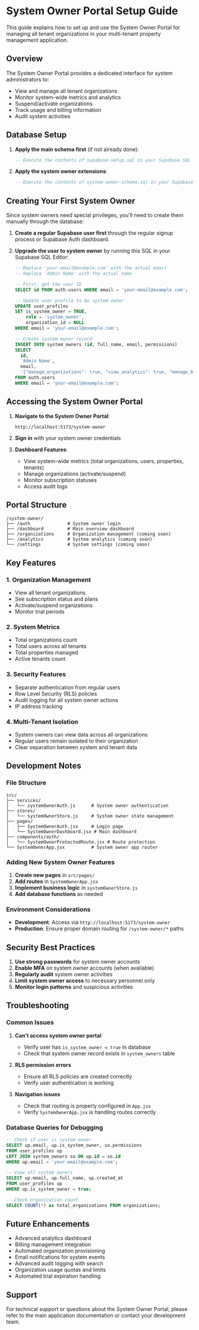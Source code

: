 # System Owner Portal Setup Guide

This guide explains how to set up and use the System Owner Portal for managing all tenant organizations in your multi-tenant property management application.

## Overview

The System Owner Portal provides a dedicated interface for system administrators to:
- View and manage all tenant organizations
- Monitor system-wide metrics and analytics
- Suspend/activate organizations
- Track usage and billing information
- Audit system activities

## Database Setup

1. **Apply the main schema first** (if not already done):
   ```sql
   -- Execute the contents of supabase-setup.sql in your Supabase SQL Editor
   ```

2. **Apply the system owner extensions**:
   ```sql
   -- Execute the contents of system-owner-schema.sql in your Supabase SQL Editor
   ```

## Creating Your First System Owner

Since system owners need special privileges, you'll need to create them manually through the database:

1. **Create a regular Supabase user first** through the regular signup process or Supabase Auth dashboard.

2. **Upgrade the user to system owner** by running this SQL in your Supabase SQL Editor:
   ```sql
   -- Replace 'your-email@example.com' with the actual email
   -- Replace 'Admin Name' with the actual name
   
   -- First, get the user ID
   SELECT id FROM auth.users WHERE email = 'your-email@example.com';
   
   -- Update user profile to be system owner
   UPDATE user_profiles 
   SET is_system_owner = TRUE, 
       role = 'system_owner',
       organization_id = NULL
   WHERE email = 'your-email@example.com';
   
   -- Create system owner record
   INSERT INTO system_owners (id, full_name, email, permissions)
   SELECT 
     id,
     'Admin Name',
     email,
     '{"manage_organizations": true, "view_analytics": true, "manage_billing": true}'::jsonb
   FROM auth.users 
   WHERE email = 'your-email@example.com';
   ```

## Accessing the System Owner Portal

1. **Navigate to the System Owner Portal**:
   ```
   http://localhost:5173/system-owner
   ```

2. **Sign in** with your system owner credentials

3. **Dashboard Features**:
   - View system-wide metrics (total organizations, users, properties, tenants)
   - Manage organizations (activate/suspend)
   - Monitor subscription statuses
   - Access audit logs

## Portal Structure

```
/system-owner/
├── /auth              # System owner login
├── /dashboard         # Main overview dashboard
├── /organizations     # Organization management (coming soon)
├── /analytics         # System analytics (coming soon)
└── /settings          # System settings (coming soon)
```

## Key Features

### 1. Organization Management
- View all tenant organizations
- See subscription status and plans
- Activate/suspend organizations
- Monitor trial periods

### 2. System Metrics
- Total organizations count
- Total users across all tenants
- Total properties managed
- Active tenants count

### 3. Security Features
- Separate authentication from regular users
- Row Level Security (RLS) policies
- Audit logging for all system owner actions
- IP address tracking

### 4. Multi-Tenant Isolation
- System owners can view data across all organizations
- Regular users remain isolated to their organization
- Clear separation between system and tenant data

## Development Notes

### File Structure
```
src/
├── services/
│   └── systemOwnerAuth.js      # System owner authentication
├── stores/
│   └── systemOwnerStore.js     # System owner state management
├── pages/
│   ├── SystemOwnerAuth.jsx     # Login page
│   └── SystemOwnerDashboard.jsx # Main dashboard
├── components/auth/
│   └── SystemOwnerProtectedRoute.jsx # Route protection
└── SystemOwnerApp.jsx          # System owner app router
```

### Adding New System Owner Features

1. **Create new pages** in `src/pages/`
2. **Add routes** in `SystemOwnerApp.jsx`
3. **Implement business logic** in `systemOwnerStore.js`
4. **Add database functions** as needed

### Environment Considerations

- **Development**: Access via `http://localhost:5173/system-owner`
- **Production**: Ensure proper domain routing for `/system-owner/*` paths

## Security Best Practices

1. **Use strong passwords** for system owner accounts
2. **Enable MFA** on system owner accounts (when available)
3. **Regularly audit** system owner activities
4. **Limit system owner access** to necessary personnel only
5. **Monitor login patterns** and suspicious activities

## Troubleshooting

### Common Issues

1. **Can't access system owner portal**
   - Verify user has `is_system_owner = true` in database
   - Check that system owner record exists in `system_owners` table

2. **RLS permission errors**
   - Ensure all RLS policies are created correctly
   - Verify user authentication is working

3. **Navigation issues**
   - Check that routing is properly configured in `App.jsx`
   - Verify `SystemOwnerApp.jsx` is handling routes correctly

### Database Queries for Debugging

```sql
-- Check if user is system owner
SELECT up.email, up.is_system_owner, so.permissions 
FROM user_profiles up
LEFT JOIN system_owners so ON up.id = so.id
WHERE up.email = 'your-email@example.com';

-- View all system owners
SELECT up.email, up.full_name, up.created_at
FROM user_profiles up
WHERE up.is_system_owner = true;

-- Check organization count
SELECT COUNT(*) as total_organizations FROM organizations;
```

## Future Enhancements

- Advanced analytics dashboard
- Billing management integration
- Automated organization provisioning
- Email notifications for system events
- Advanced audit logging with search
- Organization usage quotas and limits
- Automated trial expiration handling

## Support

For technical support or questions about the System Owner Portal, please refer to the main application documentation or contact your development team.
